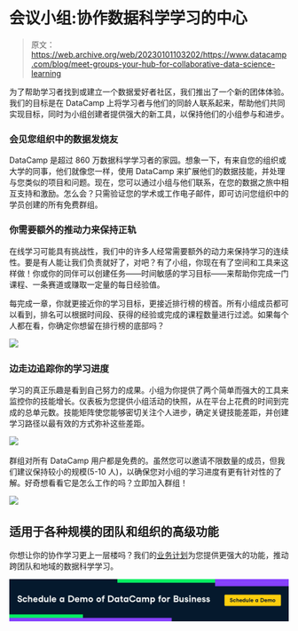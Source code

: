 # 会议小组:协作数据科学学习的中心

> 原文：<https://web.archive.org/web/20230101103202/https://www.datacamp.com/blog/meet-groups-your-hub-for-collaborative-data-science-learning>

为了帮助学习者找到或建立一个数据爱好者社区，我们推出了一个新的团体体验。我们的目标是在 DataCamp 上将学习者与他们的同龄人联系起来，帮助他们共同实现目标，同时为小组创建者提供强大的新工具，以保持他们的小组参与和进步。

### 会见您组织中的数据发烧友

DataCamp 是超过 860 万数据科学学习者的家园。想象一下，有来自您的组织或大学的同事，他们就像您一样，使用 DataCamp 来扩展他们的数据技能，并处理与您类似的项目和问题。现在，您可以通过小组与他们联系，在您的数据之旅中相互支持和激励。怎么会？只需验证您的学术或工作电子邮件，即可访问您组织中的学员创建的所有免费群组。

### 你需要额外的推动力来保持正轨

在线学习可能具有挑战性，我们中的许多人经常需要额外的动力来保持学习的连续性。要是有人能让我们负责就好了，对吧？有了小组，你现在有了空间和工具来这样做！你或你的同伴可以创建任务——时间敏感的学习目标——来帮助你完成一门课程、一条赛道或赚取一定量的每日经验值。

每完成一章，你就更接近你的学习目标，更接近排行榜的榜首。所有小组成员都可以看到，排名可以根据时间段、获得的经验或完成的课程数量进行过滤。如果每个人都在看，你确定你想留在排行榜的底部吗？

![](img/ba8d16df1b3ec707107b1d5ff5687a61.png)

### 边走边追踪你的学习进度

学习的真正乐趣是看到自己努力的成果。小组为你提供了两个简单而强大的工具来监控你的技能增长。仪表板为您提供小组活动的快照，从在平台上花费的时间到完成的总单元数。技能矩阵使您能够密切关注个人进步，确定关键技能差距，并创建学习路径以最有效的方式弥补这些差距。

![](img/2296b86624ad003ed6c4124a0dd26398.png)

群组对所有 DataCamp 用户都是免费的。虽然您可以邀请不限数量的成员，但我们建议保持较小的规模(5-10 人)，以确保您对小组的学习进度有更有针对性的了解。好奇想看看它是怎么工作的吗？立即加入群组！

[![](img/39c148183b35db543b159f85f1ba0076.png)](https://web.archive.org/web/20220626105139/https://learn.datacamp.com/groups/explore)

## 适用于各种规模的团队和组织的高级功能

你想让你的协作学习更上一层楼吗？我们的[业务计划](https://web.archive.org/web/20220626105139/https://www.datacamp.com/groups/business#businessPlans)为您提供更强大的功能，推动跨团队和地域的数据科学学习。

[![](img/b61c6d98087f545e5f92e30191474475.png)](https://web.archive.org/web/20220626105139/https://www.datacamp.com/groups/business)